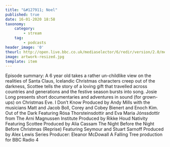 ```yaml
---
title: "&#127911; Noel"
published: true
date: 16-01-2020 18:58
taxonomy:
    category:
        - stream
    tag:
        - podcasts
header_image: '0'
theurl: http://open.live.bbc.co.uk/mediaselector/6/redir/version/2.0/mediaset/audio-nondrm-download/proto/http/vpid/p07ys7xf.mp3
image: artwork-resized.jpg
template: item
--- 
```

Episode summary: A 6 year old takes a rather un-childlike view on the realities of Santa Claus, Icelandic Christmas characters creep out of the darkness, Scottee tells the story of a loving gift that travelled across countries and generations and the festive season bursts into song. Josie Long presents short documentaries and adventures in sound (for grown-ups) on Christmas Eve. I Don’t Know Produced by Andy Mills with the musicians Matt and Jacob Boll, Corey and Cobey Bienert and Enoch Kim. Out of the Dark Featuring Rósa Thorsteinsdottir and Eva Maria Jónssdottir from The Arni Magnussen Institute Produced by Rikke Houd Nativity Featuring Scottee Produced by Alia Cassam The Night Before the Night Before Christmas (Reprise) Featuring Seymour and Stuart Sarnoff Produced by Alex Lewis Series Producer: Eleanor McDowall A Falling Tree production for BBC Radio 4
